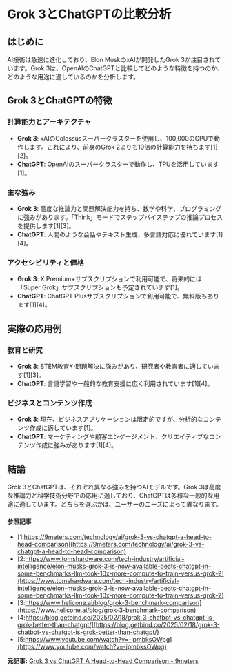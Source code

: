 # Grok 3とChatGPTの比較分析

## はじめに

AI技術は急速に進化しており、Elon MuskのxAIが開発したGrok 3が注目されています。Grok 3は、OpenAIのChatGPTと比較してどのような特徴を持つのか、どのような用途に適しているのかを分析します。

## Grok 3とChatGPTの特徴

### 計算能力とアーキテクチャ

- **Grok 3**: xAIのColossusスーパークラスターを使用し、100,000のGPUで動作します。これにより、前身のGrok 2よりも10倍の計算能力を持ちます[1][2]。
- **ChatGPT**: OpenAIのスーパークラスターで動作し、TPUを活用しています[1]。

### 主な強み

- **Grok 3**: 高度な推論力と問題解決能力を持ち、数学や科学、プログラミングに強みがあります。「Think」モードでステップバイステップの推論プロセスを提供します[1][3]。
- **ChatGPT**: 人間のような会話やテキスト生成、多言語対応に優れています[1][4]。

### アクセシビリティと価格

- **Grok 3**: X Premium+サブスクリプションで利用可能で、将来的には「Super Grok」サブスクリプションも予定されています[1]。
- **ChatGPT**: ChatGPT Plusサブスクリプションで利用可能で、無料版もあります[1][4]。

## 実際の応用例

### 教育と研究

- **Grok 3**: STEM教育や問題解決に強みがあり、研究者や教育者に適しています[1][3]。
- **ChatGPT**: 言語学習や一般的な教育支援に広く利用されています[1][4]。

### ビジネスとコンテンツ作成

- **Grok 3**: 現在、ビジネスアプリケーションは限定的ですが、分析的なコンテンツ作成に適しています[1]。
- **ChatGPT**: マーケティングや顧客エンゲージメント、クリエイティブなコンテンツ作成に強みがあります[1][4]。

## 結論

Grok 3とChatGPTは、それぞれ異なる強みを持つAIモデルです。Grok 3は高度な推論力と科学技術分野での応用に適しており、ChatGPTは多様な一般的な用途に適しています。どちらを選ぶかは、ユーザーのニーズによって異なります。

#### 参照記事
- [1:https://9meters.com/technology/ai/grok-3-vs-chatgpt-a-head-to-head-comparison](https://9meters.com/technology/ai/grok-3-vs-chatgpt-a-head-to-head-comparison)
- [2:https://www.tomshardware.com/tech-industry/artificial-intelligence/elon-musks-grok-3-is-now-available-beats-chatgpt-in-some-benchmarks-llm-took-10x-more-compute-to-train-versus-grok-2](https://www.tomshardware.com/tech-industry/artificial-intelligence/elon-musks-grok-3-is-now-available-beats-chatgpt-in-some-benchmarks-llm-took-10x-more-compute-to-train-versus-grok-2)
- [3:https://www.helicone.ai/blog/grok-3-benchmark-comparison](https://www.helicone.ai/blog/grok-3-benchmark-comparison)
- [4:https://blog.getbind.co/2025/02/18/grok-3-chatbot-vs-chatgpt-is-grok-better-than-chatgpt/](https://blog.getbind.co/2025/02/18/grok-3-chatbot-vs-chatgpt-is-grok-better-than-chatgpt/)
- [5:https://www.youtube.com/watch?v=-ipmbksOWpg](https://www.youtube.com/watch?v=-ipmbksOWpg)


**元記事:** [Grok 3 vs ChatGPT A Head-to-Head Comparison - 9meters](https://9meters.com/technology/ai/grok-3-vs-chatgpt-a-head-to-head-comparison)